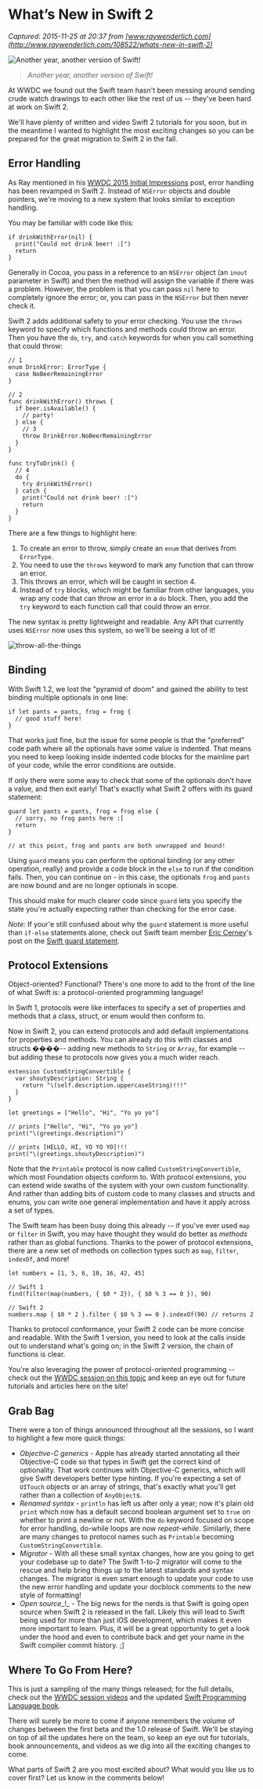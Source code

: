 # What’s New in Swift 2

_Captured: 2015-11-25 at 20:37 from [www.raywenderlich.com](http://www.raywenderlich.com/108522/whats-new-in-swift-2)_

![Another year, another version of Swift!](http://cdn2.raywenderlich.com/wp-content/uploads/2015/06/swift-new.jpg)

> _Another year, another version of Swift!_

At WWDC we found out the Swift team hasn't been messing around sending crude watch drawings to each other like the rest of us -- they've been hard at work on Swift 2.

We'll have plenty of written and video Swift 2 tutorials for you soon, but in the meantime I wanted to highlight the most exciting changes so you can be prepared for the great migration to Swift 2 in the fall.

## Error Handling

As Ray mentioned in his [WWDC 2015 Initial Impressions](http://www.raywenderlich.com/108379/wwdc-2015-initial-impressions) post, error handling has been revamped in Swift 2. Instead of `NSError` objects and double pointers, we're moving to a new system that looks similar to exception handling.

You may be familiar with code like this:
    
    
    if drinkWithError(nil) {
      print("Could not drink beer! :[")
      return
    }

Generally in Cocoa, you pass in a reference to an `NSError` object (an `inout` parameter in Swift) and then the method will assign the variable if there was a problem. However, the problem is that you can pass `nil` here to completely ignore the error; or, you can pass in the `NSError` but then never check it.

Swift 2 adds additional safety to your error checking. You use the `throws` keyword to specify which functions and methods could throw an error. Then you have the `do`, `try`, and `catch` keywords for when you call something that could throw:
    
    
    // 1
    enum DrinkError: ErrorType {
      case NoBeerRemainingError
    }
     
    // 2
    func drinkWithError() throws {
      if beer.isAvailable() {
        // party!
      } else {
        // 3
        throw DrinkError.NoBeerRemainingError
      }
    }
     
    func tryToDrink() {
      // 4
      do {
        try drinkWithError()
      } catch {
        print("Could not drink beer! :[")
        return
      }
    }

There are a few things to highlight here:

  1. To create an error to throw, simply create an `enum` that derives from `ErrorType`. 
  2. You need to use the `throws` keyword to mark any function that can throw an error. 
  3. This throws an error, which will be caught in section 4. 
  4. Instead of `try` blocks, which might be familiar from other languages, you wrap any code that can throw an error in a `do` block. Then, you add the `try` keyword to each function call that could throw an error. 

The new syntax is pretty lightweight and readable. Any API that currently uses `NSError` now uses this system, so we'll be seeing a lot of it!

![throw-all-the-things](http://cdn4.raywenderlich.com/wp-content/uploads/2015/06/throw-all-the-things-415x320.jpg)

## Binding

With Swift 1.2, we lost the "pyramid of doom" and gained the ability to test binding multiple optionals in one line:
    
    
    if let pants = pants, frog = frog {
      // good stuff here!
    }

That works just fine, but the issue for some people is that the "preferred" code path where all the optionals have some value is indented. That means you need to keep looking inside indented code blocks for the mainline part of your code, while the error conditions are outside.

If only there were some way to check that some of the optionals don't have a value, and then exit early! That's exactly what Swift 2 offers with its guard statement:
    
    
    guard let pants = pants, frog = frog else {
      // sorry, no frog pants here :[
      return
    }
     
    // at this point, frog and pants are both unwrapped and bound!

Using `guard` means you can perform the optional binding (or any other operation, really) and provide a code block in the `else` to run if the condition fails. Then, you can continue on - in this case, the optionals `frog` and `pants` are now bound and are no longer optionals in scope.

This should make for much clearer code since `guard` lets you specify the state you're actually expecting rather than checking for the error case.

_Note:_ If your'e still confused about why the `guard` statement is more useful than `if-else` statements alone, check out Swift team member [Eric Cerney](http://www.raywenderlich.com/u/ecerney)'s post on the [Swift guard statement](http://ericcerney.com/swift-guard-statement/).

## Protocol Extensions

Object-oriented? Functional? There's one more to add to the front of the line of what Swift is: a protocol-oriented programming language!

In Swift 1, protocols were like interfaces to specify a set of properties and methods that a class, struct, or enum would then conform to.

Now in Swift 2, you can extend protocols and add default implementations for properties and methods. You can already do this with classes and structs ����-- adding new methods to `String` or `Array`, for example -- but adding these to protocols now gives you a much wider reach.
    
    
    extension CustomStringConvertible {
      var shoutyDescription: String {
        return "\(self.description.uppercaseString)!!!"
      }
    }
     
    let greetings = ["Hello", "Hi", "Yo yo yo"]
     
    // prints ["Hello", "Hi", "Yo yo yo"]
    print("\(greetings.description)")
     
    // prints [HELLO, HI, YO YO YO]!!!
    print("\(greetings.shoutyDescription)")

Note that the `Printable` protocol is now called `CustomStringConvertible`, which most Foundation objects conform to. With protocol extensions, you can extend wide swaths of the system with your own custom functionality. And rather than adding bits of custom code to many classes and structs and enums, you can write one general implementation and have it apply across a set of types.

The Swift team has been busy doing this already -- if you've ever used `map` or `filter` in Swift, you may have thought they would do better as _methods_ rather than as global functions. Thanks to the power of protocol extensions, there are a new set of methods on collection types such as `map`, `filter`, `indexOf`, and more!
    
    
    let numbers = [1, 5, 6, 10, 16, 42, 45]
     
    // Swift 1
    find(filter(map(numbers, { $0 * 2}), { $0 % 3 == 0 }), 90)
     
    // Swift 2
    numbers.map { $0 * 2 }.filter { $0 % 3 == 0 }.indexOf(90) // returns 2

Thanks to protocol conformance, your Swift 2 code can be more concise and readable. With the Swift 1 version, you need to look at the calls inside out to understand what's going on; in the Swift 2 version, the chain of functions is clear.

You're also leveraging the power of protocol-oriented programming -- check out the [WWDC session on this topic](https://developer.apple.com/videos/wwdc/2015/?id=408) and keep an eye out for future tutorials and articles here on the site!

## Grab Bag

There were a ton of things announced throughout all the sessions, so I want to highlight a few more quick things:

  * _Objective-C generics_ - Apple has already started annotating all their Objective-C code so that types in Swift get the correct kind of optionality. That work continues with Objective-C generics, which will give Swift developers better type hinting. If you're expecting a set of `UITouch` objects or an array of strings, that's exactly what you'll get rather than a collection of `AnyObject`s. 
  * _Renamed syntax_ - `println` has left us after only a year; now it's plain old `print` which now has a default second boolean argument set to `true` on whether to print a newline or not. With the `do` keyword focused on scope for error handling, do-while loops are now _repeat-while_. Similarly, there are many changes to protocol names such as `Printable` becoming `CustomStringConvertible`. 
  * _Migrator_ - With all these small syntax changes, how are you going to get your codebase up to date? The Swift 1-to-2 migrator will come to the rescue and help bring things up to the latest standards and syntax changes. The migrator is even smart enough to update your code to use the new error handling and update your docblock comments to the new style of formatting! 
  * _Open source__!_ - The big news for the nerds is that Swift is going open source when Swift 2 is released in the fall. Likely this will lead to Swift being used for more than just iOS development, which makes it even more important to learn. Plus, it will be a great opportunity to get a look under the hood and even to contribute back and get your name in the Swift compiler commit history. ;] 

## Where To Go From Here?

This is just a sampling of the many things released; for the full details, check out the [WWDC session videos](https://developer.apple.com/videos/wwdc/2015/) and the updated [Swift Programming Language book](https://itunes.apple.com/us/book/swift-programming-language/id1002622538?mt=11).

There will surely be more to come if anyone remembers the volume of changes between the first beta and the 1.0 release of Swift. We'll be staying on top of all the updates here on the team, so keep an eye out for tutorials, book announcements, and videos as we dig into all the exciting changes to come.

What parts of Swift 2 are you most excited about? What would you like us to cover first? Let us know in the comments below!
